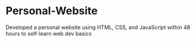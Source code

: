 # Personal-Website
Developed a personal website using HTML, CSS, and JavaScript within 48 hours to self-learn web dev basics
